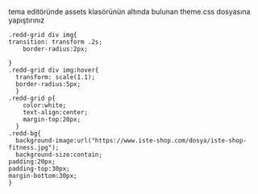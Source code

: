 tema editöründe assets klasörünün altında bulunan theme.css dosyasına yapıştırınız

```
.redd-grid div img{
transition: transform .2s;
    border-radius:2px;

}
.redd-grid div img:hover{
  transform: scale(1.1); 
  border-radius:5px;
  }
.redd-grid p{
    color:white;
    text-align:center;
    margin-top:20px;
  }
.redd-bg{
  background-image:url("https://www.iste-shop.com/dosya/iste-shop-fitness.jpg");
  background-size:contain;
padding:20px;
padding-top:30px;
margin-bottom:30px;
}
```
